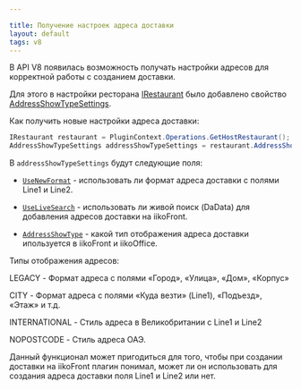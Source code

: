```yaml
---

title: Получение настроек адреса доставки
layout: default
tags: v8
---
```

В API V8 появилась возможность получать настройки адресов для корректной работы с созданием доставки.

Для этого в настройки ресторана [IRestaurant](https://iiko.github.io/front.api.sdk/v8/html/T_Resto_Front_Api_Data_Organization_IRestaurant.htm) было добавлено свойство [AddressShowTypeSettings](https://iiko.github.io/front.api.sdk/v8/html/P_Resto_Front_Api_Data_Organization_IRestaurant_AddressShowTypeSettings.htm).

Как получить новые настройки адреса доставки:

```cs
IRestaurant restaurant = PluginContext.Operations.GetHostRestaurant();
AddressShowTypeSettings addressShowTypeSettings = restaurant.AddressShowTypeSettings;
```

В ``addressShowTypeSettings`` будут следующие поля:

- [``UseNewFormat``](https://iiko.github.io/front.api.sdk/v8/html/P_Resto_Front_Api_Data_Settings_AddressShowTypeSettings_UseNewFormat.htm) - использовать ли формат адреса доставки с полями Line1 и Line2.

- [``UseLiveSearch``](https://iiko.github.io/front.api.sdk/v8/html/P_Resto_Front_Api_Data_Settings_AddressShowTypeSettings_UseLiveSearch.htm) - использовать ли живой поиск (DaData) для добавления адресов доставки на iikoFront.

- [``AddressShowType``](https://iiko.github.io/front.api.sdk/v8/html/P_Resto_Front_Api_Data_Settings_AddressShowTypeSettings_AddressShowType.htm) - какой тип отображения адреса доставки ипользуется в iikoFront и iikoOffice.

Типы отображения адресов:

LEGACY - Формат адреса с полями «Город», «Улица», «Дом», «Корпус»

CITY - Формат адреса с полями «Куда везти» (Line1), «Подъезд», «Этаж» и т.д.

INTERNATIONAL - Стиль адреса в Великобритании с Line1 и Line2

NOPOSTCODE - Стиль адреса ОАЭ.



Данный функционал может пригодиться для того, чтобы при создании доставки на iikoFront плагин понимал, может ли он использовать для создания адреса доставки поля Line1 и Line2 или нет.

